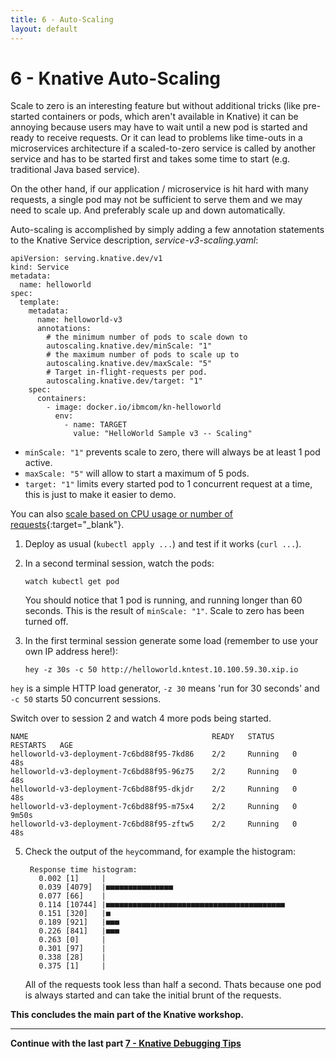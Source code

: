```yaml
---
title: 6 - Auto-Scaling
layout: default
---
```


# 6 - Knative Auto-Scaling

Scale to zero is an interesting feature but without additional tricks (like pre-started containers or pods, which aren't available in Knative) it can be annoying because users may have to wait until a new pod is started and ready to receive requests. Or it can lead to problems like time-outs in a microservices architecture if a scaled-to-zero service is called by another service and has to be started first and takes some time to start (e.g. traditional Java based service). 

On the other hand, if our application / microservice is hit hard with many requests, a single pod may not be sufficient to serve them and we may need to scale up. And preferably scale up and down automatically.

Auto-scaling is accomplished by simply adding a few annotation statements to the Knative Service description, *service-v3-scaling.yaml*:
```
apiVersion: serving.knative.dev/v1
kind: Service
metadata:
  name: helloworld
spec:
  template:
    metadata:
      name: helloworld-v3
      annotations:
        # the minimum number of pods to scale down to
        autoscaling.knative.dev/minScale: "1"
        # the maximum number of pods to scale up to
        autoscaling.knative.dev/maxScale: "5"
        # Target in-flight-requests per pod.
        autoscaling.knative.dev/target: "1"
    spec:
      containers:
        - image: docker.io/ibmcom/kn-helloworld
          env:
            - name: TARGET
              value: "HelloWorld Sample v3 -- Scaling"
```
* `minScale: "1"` prevents scale to zero, there will always be at least 1 pod active.
* `maxScale: "5"` will allow to start a maximum of 5 pods.
* `target: "1"` limits every started pod to 1 concurrent request at a time, this is just to make it easier to demo. 

You can also [scale based on CPU usage or number of requests](https://knative.dev/docs/serving/autoscaling/autoscaling-metrics/){:target="_blank"}.

1. Deploy as usual (`kubectl apply ...`) and test if it works (`curl ...`).

1. In a second terminal session, watch the pods:
   ```
   watch kubectl get pod
   ```
   You should notice that 1 pod is running, and running longer than 60 seconds. This is the result of `minScale: "1"`. Scale to zero has been turned off.
   
1. In the first terminal session generate some load (remember to use your own IP address here!):
   ```
   hey -z 30s -c 50 http://helloworld.kntest.10.100.59.30.xip.io
   ```
  `hey` is a simple HTTP load generator, `-z 30` means 'run for 30 seconds' and `-c 50` starts 50 concurrent sessions.

   
   Switch over to session 2 and watch 4 more pods being started.
   ```
   NAME                                         READY   STATUS    RESTARTS   AGE
   helloworld-v3-deployment-7c6bd88f95-7kd86    2/2     Running   0          48s
   helloworld-v3-deployment-7c6bd88f95-96z75    2/2     Running   0          48s
   helloworld-v3-deployment-7c6bd88f95-dkjdr    2/2     Running   0          48s
   helloworld-v3-deployment-7c6bd88f95-m75x4    2/2     Running   0          9m50s
   helloworld-v3-deployment-7c6bd88f95-zftw5    2/2     Running   0          48s
   ```
5. Check the output of the `hey`command, for example the histogram:
   ```
    Response time histogram:
      0.002 [1]     |
      0.039 [4079]  |■■■■■■■■■■■■■■■
      0.077 [66]    |
      0.114 [10744] |■■■■■■■■■■■■■■■■■■■■■■■■■■■■■■■■■■■■■■■■
      0.151 [320]   |■
      0.189 [921]   |■■■
      0.226 [841]   |■■■
      0.263 [0]     |
      0.301 [97]    |
      0.338 [28]    |
      0.375 [1]     |

   ```
   All of the requests took less than half a second. Thats because one pod is always started and can take the initial brunt of the requests.
  
**This concludes the main part of the Knative workshop.**   

 
---

__Continue with the last part [7 - Knative Debugging Tips](7-Debugging.md)__
